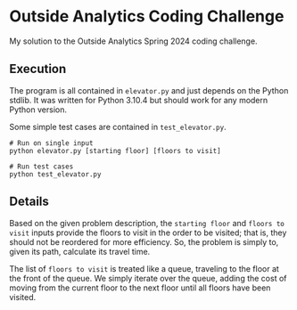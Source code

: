 # Outside Analytics Coding Challenge

My solution to the Outside Analytics Spring 2024 coding challenge.

## Execution

The program is all contained in `elevator.py` and just depends on the Python stdlib.
It was written for Python 3.10.4 but should work for any modern Python version.

Some simple test cases are contained in `test_elevator.py`.

```shell
# Run on single input
python elevator.py [starting floor] [floors to visit]

# Run test cases
python test_elevator.py
```

## Details

Based on the given problem description, the `starting floor` and `floors to visit` inputs provide the floors to visit in
the order to be visited; that is, they should not be reordered for more efficiency. So, the problem is simply to, given
its path, calculate its travel time.

The list of `floors to visit` is treated like a queue, traveling to the floor at the front of the queue. We simply
iterate over the queue, adding the cost of moving from the current floor to the next floor until all floors have been
visited.